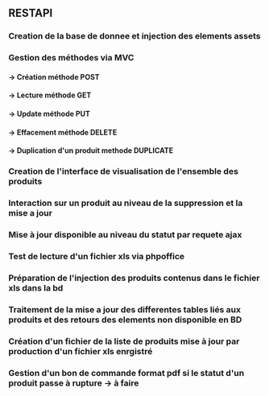 ## RESTAPI
### Creation de la base de donnee et injection des elements assets
### Gestion des méthodes via MVC
#### -> Création méthode POST
#### -> Lecture méthode GET
#### -> Update méthode PUT
#### -> Effacement méthode DELETE
#### -> Duplication d'un produit methode DUPLICATE
### Creation de l'interface de visualisation de l'ensemble des produits
### Interaction sur un produit au niveau de la suppression et la mise a jour
### Mise à jour disponible au niveau du statut par  requete ajax
### Test de lecture d'un fichier xls via phpoffice
### Préparation de l'injection des produits contenus dans le fichier xls dans la bd
### Traitement de la mise a jour des differentes tables liés aux produits et des retours des elements non disponible en BD
### Création d'un fichier de la liste de produits mise à jour par production d'un fichier xls enrgistré
### Gestion d'un bon de commande format pdf si le statut d'un produit passe à rupture  -> à faire

